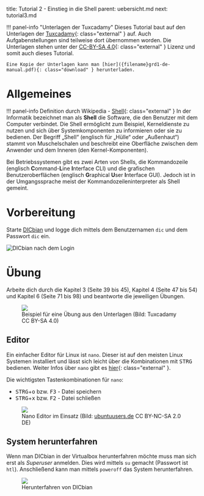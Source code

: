 title: Tutorial 2 - Einstieg in die Shell
parent: uebersicht.md
next: tutorial3.md

!!! panel-info "Unterlagen der Tuxcadamy"
    Dieses Tutorial baut auf den Unterlagen der [Tuxcadamy](https://www.tuxcademy.org/){: class="external" } auf. Auch Aufgabenstellungen
    sind teilweise dort übernommen worden. Die Unterlagen stehen unter der [CC-BY-SA 4.0](http://creativecommons.org/licenses/by-sa/4.0/){: class="external" }
    Lizenz und somit auch dieses Tutorial.

    Eine Kopie der Unterlagen kann man [hier]({filename}grd1-de-manual.pdf){: class="download" } herunterladen.

# Allgemeines

!!! panel-info Definition durch Wikipedia - [Shell](https://de.wikipedia.org/wiki/Shell_(Betriebssystem)){: class="external" }
  In der Informatik bezeichnet man als **Shell** die Software, die den Benutzer mit dem Computer verbindet. Die Shell
  ermöglicht zum Beispiel, Kerneldienste zu nutzen und sich über Systemkomponenten zu informieren oder sie zu bedienen.
  Der Begriff „Shell“ (englisch für „Hülle“ oder „Außenhaut“) stammt von Muschelschalen und beschreibt eine Oberfläche
  zwischen dem Anwender und dem Inneren (den Kernel-Komponenten).

  Bei Betriebssystemen gibt es zwei Arten von Shells, die Kommandozeile (englisch **C**ommand-**L**ine **I**nterface CLI)
  und die grafischen Benutzeroberflächen (englisch **G**raphical **U**ser **I**nterface GUI). Jedoch ist in der
  Umgangssprache meist der Kommandozeileninterpreter als Shell gemeint.

# Vorbereitung
Starte [DICbian](dicbian.html) und logge dich mittels dem Benutzernamen <code>dic</code> und dem Passwort <code>dic</code> ein.

![DICbian nach dem Login]({filename}dicbian_shell.png)

# Übung

Arbeite dich durch die Kapitel 3 (Seite 39 bis 45), Kapitel 4 (Seite 47 bis 54) und Kapitel 6 (Seite 71 bis 98) und
beantworte die jeweiligen Übungen.

<figure><img src="{filename}tutorial_uebung.png"><figcaption>Beispiel für eine Übung aus den Unterlagen (Bild: Tuxcadamy CC BY-SA 4.0)</figcaption></figure>

## Editor
Ein einfacher Editor für Linux ist <code>nano</code>. Dieser ist auf den meisten Linux Systemen installiert und lässt sich leicht
über die Kombinationen mit <kbd>STRG</kbd> bedienen. Weiter Infos über <code>nano</code> gibt es [hier](https://wiki.ubuntuusers.de/Nano/){: class="external" }.

Die wichtigsten Tastenkombinationen für <code>nano</code>:

* <kbd>STRG</kbd>+<kbd>o</kbd> bzw. <kbd>F3</kbd> - Datei speichern
* <kbd>STRG</kbd>+<kbd>x</kbd> bzw. <kbd>F2</kbd> - Datei schließen

<figure><img src="{filename}tutorial_nano.png"><figcaption>Nano Editor im Einsatz (Bild: <a href="https://wiki.ubuntuusers.de/Nano/">ubuntuusers.de</a> CC BY-NC-SA 2.0 DE)</figcaption></figure>

## System herunterfahren
Wenn man DICbian in der Virtualbox herunterfahren möchte muss man sich erst als *Superuser* anmelden. Dies wird mittels
<code>su</code> gemacht (Passwort ist <code>htl</code>). Anschließend kann man mittels <code>poweroff</code> das System herunterfahren.

<figure><img src="{filename}tutorial_poweroff.png"><figcaption>Herunterfahren von DICbian</figcaption></figure>
